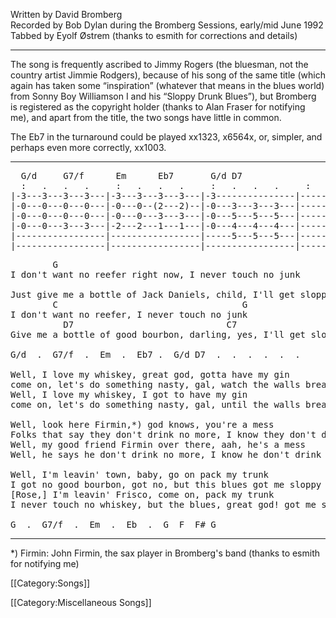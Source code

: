 Written by David Bromberg<br>
Recorded by Bob Dylan during the Bromberg Sessions, early/mid June
1992<br>
Tabbed by Eyolf Østrem (thanks to esmith for corrections and
details)

----
The song is frequently ascribed to Jimmy Rogers (the bluesman, not the
country artist Jimmie Rodgers), because of his song of the same title
(which again has taken some “inspiration” (whatever that means in the
blues world) from Sonny Boy Williamson I and his “Sloppy Drunk
Blues”), but Bromberg is registered as the copyright holder (thanks
to Alan Fraser for notifying me), and apart from the title, the two
songs have little in common.

The Eb7 in the turnaround could be played xx1323, x6564x, or, simpler,
and perhaps even more correctly, xx1003.

----
<pre class="tab">
  G/d     G7/f      Em      Eb7       G/d D7
  :   .   .   .     :   .   .   .     :   .   .   .     :   .   .   .
|-3---3---3---3---|-3---3---3---3---|-3---------------|-----------------
|-0---0---0---0---|-0---0--(2---2)--|-0---3---3---3---|-----------------
|-0---0---0---0---|-0---0---3---3---|-0---5---5---5---|-----------------
|-0---0---3---3---|-2---2---1---1---|-0---4---4---4---|-----------------
|-----------------|-----------------|-----5---5---5---|-----------------
|-----------------|-----------------|-----------------|-----------------
</pre>
<pre class="verse">
        G
I don't want no reefer right now, I never touch no junk

Just give me a bottle of Jack Daniels, child, I'll get sloppy drunk
        C                                   G
I don't want no reefer, I never touch no junk
          D7                             C7
Give me a bottle of good bourbon, darling, yes, I'll get sloppy drunk

G/d  .  G7/f  .  Em  .  Eb7 .  G/d D7  .  .  .  .  .  .

Well, I love my whiskey, great god, gotta have my gin
come on, let's do something nasty, gal, watch the walls break in
Well, I love my whiskey, I got to have my gin
come on, let's do something nasty, gal, until the walls break in

Well, look here Firmin,*) god knows, you're a mess
Folks that say they don't drink no more, I know they don't drink no less
Well, my good friend Firmin over there, aah, he's a mess
Well, he says he don't drink no more, I know he don't drink no less

Well, I'm leavin' town, baby, go on pack my trunk
I got no good bourbon, got no, but this blues got me sloppy drunk
[Rose,] I'm leavin' Frisco, come on, pack my trunk
I never touch no whiskey, but the blues, great god! got me sloppy drunk

G  .  G7/f  .  Em  .  Eb  .  G  F  F# G
</pre>

----
<nowiki>*</nowiki>) Firmin: John Firmin, the sax player in Bromberg's band (thanks to
esmith for notifying me)

[[Category:Songs]]

[[Category:Miscellaneous Songs]]